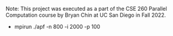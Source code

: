 Note: This project was executed as a part of the CSE 260 Parallel Computation course by Bryan Chin at UC San Diego in Fall 2022.

- mpirun ./apf -n 800 -i 2000 -p 100